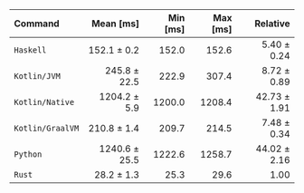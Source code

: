 | Command | Mean [ms] | Min [ms] | Max [ms] | Relative |
|:---|---:|---:|---:|---:|
| `Haskell` | 152.1 ± 0.2 | 152.0 | 152.6 | 5.40 ± 0.24 |
| `Kotlin/JVM` | 245.8 ± 22.5 | 222.9 | 307.4 | 8.72 ± 0.89 |
| `Kotlin/Native` | 1204.2 ± 5.9 | 1200.0 | 1208.4 | 42.73 ± 1.91 |
| `Kotlin/GraalVM` | 210.8 ± 1.4 | 209.7 | 214.5 | 7.48 ± 0.34 |
| `Python` | 1240.6 ± 25.5 | 1222.6 | 1258.7 | 44.02 ± 2.16 |
| `Rust` | 28.2 ± 1.3 | 25.3 | 29.6 | 1.00 |

